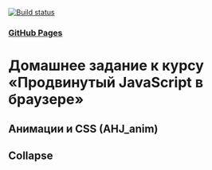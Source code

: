 [![Build status](https://ci.appveyor.com/api/projects/status/yjy1iynrm041ch0m?svg=true)](https://ci.appveyor.com/project/Vadim2107/ahj-anim)

### [GitHub Pages](https://vadim2107.github.io/AHJ_anim/)

# Домашнее задание к курсу «Продвинутый JavaScript в браузере»

## Анимации и CSS (AHJ_anim)
## Collapse